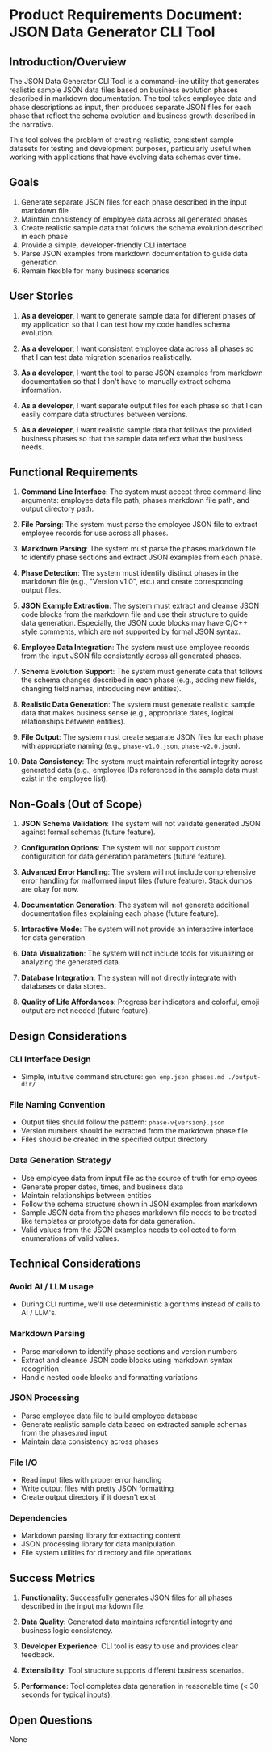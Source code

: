 # Product Requirements Document: JSON Data Generator CLI Tool

## Introduction/Overview

The JSON Data Generator CLI Tool is a command-line utility that generates
realistic sample JSON data files based on business evolution phases described
in markdown documentation. The tool takes employee data and phase descriptions as input,
then produces separate JSON files for each phase that reflect the schema evolution and
business growth described in the narrative.

This tool solves the problem of creating realistic, consistent sample datasets
for testing and development purposes, particularly useful when working with
applications that have evolving data schemas over time.

## Goals

1. Generate separate JSON files for each phase described in the input markdown file
2. Maintain consistency of employee data across all generated phases
3. Create realistic sample data that follows the schema evolution described in each phase
4. Provide a simple, developer-friendly CLI interface
5. Parse JSON examples from markdown documentation to guide data generation
6. Remain flexible for many business scenarios

## User Stories

1. **As a developer**, I want to generate sample data for different phases of my application so that I can test how my code handles schema evolution.

2. **As a developer**, I want consistent employee data across all phases so that I can test data migration scenarios realistically.

3. **As a developer**, I want the tool to parse JSON examples from markdown documentation so that I don't have to manually extract schema information.

4. **As a developer**, I want separate output files for each phase so that I can easily compare data structures between versions.

5. **As a developer**, I want realistic sample data that follows the provided business phases so that the sample data reflect what the business needs.

## Functional Requirements

1. **Command Line Interface**: The system must accept three command-line arguments: employee data file path, phases markdown file path, and output directory path.

2. **File Parsing**: The system must parse the employee JSON file to extract employee records for use across all phases.

3. **Markdown Parsing**: The system must parse the phases markdown file to identify phase sections and extract JSON examples from each phase.

4. **Phase Detection**: The system must identify distinct phases in the markdown file (e.g., "Version v1.0", etc.) and create corresponding output files.

5. **JSON Example Extraction**: The system must extract and cleanse JSON code blocks from the markdown file and use their structure to guide data generation. Especially, the JSON code blocks may have C/C++ style comments, which are not supported by formal JSON syntax.

6. **Employee Data Integration**: The system must use employee records from the input JSON file consistently across all generated phases.

7. **Schema Evolution Support**: The system must generate data that follows the schema changes described in each phase (e.g., adding new fields, changing field names, introducing new entities).

8. **Realistic Data Generation**: The system must generate realistic sample data that makes business sense (e.g., appropriate dates, logical relationships between entities).

9. **File Output**: The system must create separate JSON files for each phase with appropriate naming (e.g., `phase-v1.0.json`, `phase-v2.0.json`).

10. **Data Consistency**: The system must maintain referential integrity across generated data (e.g., employee IDs referenced in the sample data must exist in the employee list).

## Non-Goals (Out of Scope)

1. **JSON Schema Validation**: The system will not validate generated JSON against formal schemas (future feature).

2. **Configuration Options**: The system will not support custom configuration for data generation parameters (future feature).

3. **Advanced Error Handling**: The system will not include comprehensive error handling for malformed input files (future feature). Stack dumps are okay for now.

4. **Documentation Generation**: The system will not generate additional documentation files explaining each phase (future feature).

5. **Interactive Mode**: The system will not provide an interactive interface for data generation.

6. **Data Visualization**: The system will not include tools for visualizing or analyzing the generated data.

7. **Database Integration**: The system will not directly integrate with databases or data stores.

8. **Quality of Life Affordances**: Progress bar indicators and colorful, emoji output are not needed (future feature).

## Design Considerations

### CLI Interface Design
- Simple, intuitive command structure: `gen emp.json phases.md ./output-dir/`

### File Naming Convention
- Output files should follow the pattern: `phase-v{version}.json`
- Version numbers should be extracted from the markdown phase file
- Files should be created in the specified output directory

### Data Generation Strategy
- Use employee data from input file as the source of truth for employees
- Generate proper dates, times, and business data
- Maintain relationships between entities
- Follow the schema structure shown in JSON examples from markdown
- Sample JSON data from the phases markdown file needs to be treated
  like templates or prototype data for data generation.
- Valid values from the JSON examples needs to collected
  to form enumerations of valid values.

## Technical Considerations

### Avoid AI / LLM usage
- During CLI runtime, we'll use deterministic algorithms instead of calls to AI / LLM's.

### Markdown Parsing
- Parse markdown to identify phase sections and version numbers
- Extract and cleanse JSON code blocks using markdown syntax recognition
- Handle nested code blocks and formatting variations

### JSON Processing
- Parse employee data file to build employee database
- Generate realistic sample data based on extracted sample schemas from the phases.md input
- Maintain data consistency across phases

### File I/O
- Read input files with proper error handling
- Write output files with pretty JSON formatting
- Create output directory if it doesn't exist

### Dependencies
- Markdown parsing library for extracting content
- JSON processing library for data manipulation
- File system utilities for directory and file operations

## Success Metrics

1. **Functionality**: Successfully generates JSON files for all phases described in the input markdown file.

2. **Data Quality**: Generated data maintains referential integrity and business logic consistency.

3. **Developer Experience**: CLI tool is easy to use and provides clear feedback.

4. **Extensibility**: Tool structure supports different business scenarios.

5. **Performance**: Tool completes data generation in reasonable time (< 30 seconds for typical inputs).

## Open Questions

None
